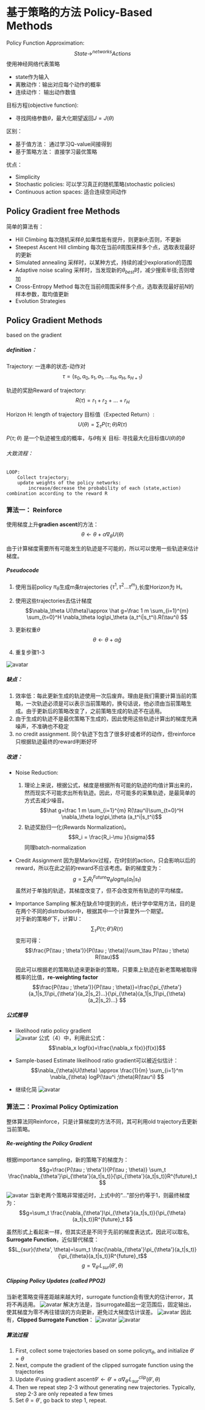 # 基于策略的方法 Policy-Based Methods
Policy Function Approximation:
$$State \to^{networks} Actions$$
使用神经网络代表策略
* state作为输入
* 离散动作：输出对应每个动作的概率
* 连续动作： 输出动作数值  
    
目标方程(objective function):
* 寻找网络参数$\theta$，最大化期望返回$J = J(\theta)$  
  
区别：
* 基于值方法： 通过学习Q-value间接得到
* 基于策略方法： 直接学习最优策略  

优点：
* Simplicity
* Stochastic policies: 可以学习真正的随机策略(stochastic policies)
* Continuous action spaces: 适合连续空间动作

## Policy Gradient free Methods
简单的算法有：
* Hill Climbing
每次随机采样$\theta$,如果性能有提升，则更新$\theta$;否则，不更新
* Steepest Ascent Hill climbing
每次在当前$\theta$周围采样多个点，选取表现最好的更新
* Simulated annealing 
采样时，以某种方式，持续的减少exploration的范围
* Adaptive noise scaling 
采样时，当发现新的$\theta_{best}$时，减少搜索半径;否则增加
* Cross-Entropy Method
每次在当前$\theta$周围采样多个点，选取表现最好前$N%$的样本参数，取均值更新
* Evolution Strategies  

## Policy Gradient Methods
based on the gradient
##### definition：
Trajectory: 一连串的状态-动作对
    $$\tau =(s_0, a_0, s_1, a_1, ... s_H, a_H, s_{H+1})$$

轨迹的奖励Reward of trajectory:
    $$R(\tau)=r_1+r_2+...+r_H$$

Horizon H: length of trajectory
目标值（Expected Return）:
    $$U(\theta) = \sum_\tau P(\tau; \theta)R(\tau)$$ 

$P(\tau; \theta)$ 是一个轨迹被生成的概率，与$\theta$有关
目标: 寻找最大化目标值$U(\theta)$的$\theta$
###### 大致流程：
```
LOOP:
    Collect trajectory;
    update weights of the policy networks:
        increase/decrease the probability of each (state,action) combination according to the reward R
``` 

### 算法一： Reinforce
使用梯度上升**gradien ascent**的方法：
$$\theta \leftarrow \theta + \alpha \nabla_\theta U(\theta) $$  

由于计算梯度需要所有可能发生的轨迹是不可能的，所以可以使用一些轨迹来估计梯度。  
##### Pseudocode
1. 使用当前policy $\pi_\theta$生成m条trajectories {${\tau^1, \tau^2 ... \tau^m}$},长度Horizon为 H。

2. 使用这些trajectories去估计梯度
        $$\nabla_\theta U(\theta)\approx \hat g=\frac 1 m \sum_{i=1}^{m} \sum_{t=0}^H \nabla_\theta log\pi_\theta (a_t^i|s_t^i).R(\tau^i) $$  

3. 更新权重$\theta$
    $$\theta \leftarrow \theta + \alpha \hat g$$
4. 重复步骤1-3  

![avatar](./imgs/reinforce.png)
##### 缺点：
1. 效率低：每此更新生成的轨迹使用一次后废弃。理由是我们需要计算当前的策略，一次轨迹必须是可以表示当前策略的，换句话说，他必须由当前策略生成。由于更新后的策略改变了，之前策略生成的轨迹不在适用。
2. 由于生成的轨迹不是最优策略下生成的，因此使用这些轨迹计算出的梯度充满噪声，不准确也不稳定
3. no credit assignment. 同个轨迹下包含了很多好或者坏的动作，但reinforce只根据轨迹最终的reward判断好坏  
##### 改进：
* Noise Reduction:
  1. 理论上来说，根据公式，梯度是根据所有可能的轨迹的均值计算出来的，然而现实不可能求出所有轨迹。因此，尽可能多的采集轨迹，是最简单的方式去减少噪音。
$$\hat g=\frac 1 m \sum_{i=1}^{m} R(\tau^i)\sum_{t=0}^H \nabla_\theta log\pi_\theta (a_t^i|s_t^i)$$  
  1. 轨迹奖励归一化(Rewards Normalization)。$$R_i = \frac{R_i-\mu }{\sigma}$$同理batch-normalization

* Credit Assignment
因为是Markov过程，在t时刻的action，只会影响以后的reward，所以在此之前的reward不应该考虑。新的梯度变为：
$$g=\sum_t R^{Future}_t \nabla_{\theta} log \pi_{\theta}(a_t|s_t)$$虽然对于单独的轨迹，其梯度改变了，但不会改变所有轨迹的平均梯度。
* Importance Sampling
解决在缺点1中提到的点，统计学中常用方法，目的是在两个不同的distribution中，根据其中一个计算里外一个期望。  
对于新的策略$\theta'$下，计算U：
    $$\sum_\tau P(\tau ; \theta')R(\tau)$$
变形可得：
    $$\frac{P(\tau ; \theta')}{P(\tau ; \theta)}\sum_\tau P(\tau ; \theta) R(\tau)$$

    因此可以根据老的策略轨迹来更新新的策略，只要乘上轨迹在新老策略被取得概率的比值，**re-weighting factor**
    $$\frac{P(\tau ; \theta')}{P(\tau ; \theta)}=\frac{\pi_{\theta'}(a_1|s_1)\pi_{\theta'}(a_2|s_2)...}{\pi_{\theta}(a_1|s_1)\pi_{\theta}(a_2|s_2)...}   $$

##### 公式推导
* likelihood ratio policy gradient  
![avatar](./imgs/likelihood.png)
公式（4）中，利用此公式：$$\nabla_x logf(x)=\frac{\nabla_x f(x)}{f(x)}$$

* Sample-based Estimate
likelihood ratio gradient可以被近似估计：
$$\nabla_{\theta}U(\theta) \approx \frac{1}{m} \sum_{i=1}^m \nabla_{\theta} logP(\tau^i ;\theta)R(\tau^i) $$

* 继续化简
    ![avatar](./imgs/likelihood2.png)

### 算法二：Proximal Policy Optimization
整体算法同Reinforce，只是计算梯度的方法不同，其可利用old trajectory去更新当前策略。
##### Re-weighting the Policy Gradient
根据importance sampling，新的策略下的梯度为：
$$g=\frac{P(\tau ; \theta')}{P(\tau ; \theta)} \sum_t \frac{\nabla_{\theta'}\pi_{\theta'}(a_t|s_t)}{\pi_{\theta'}(a_t|s_t)}R^{future}_t $$

![avatar](./imgs/ppo.png)
当新老两个策略非常接近时，上式中的“...”部分约等于1，则最终梯度为：
$$g=\sum_t \frac{\nabla_{\theta'}\pi_{\theta'}(a_t|s_t)}{\pi_{\theta}(a_t|s_t)}R^{future}_t $$

虽然形式上看起来一样，但其实还是不同于先前的梯度表达式，因此可以取名, **Surrogate Function**，近似替代梯度：
$$L_{sur}(\theta', \theta)=\sum_t \frac{\nabla_{\theta'}\pi_{\theta'}(a_t|s_t)}{\pi_{\theta}(a_t|s_t)}R^{future}_t$$  $$g=\nabla_{\theta'} L_{sur}(\theta', \theta)$$

##### Clipping Policy Updates (called PPO2)
当新老策略变得差距越来越大时，surrogate function会有很大的估计error，其将不再适用。
![avatar](./imgs/ppo2.png)
解决方法是，当surrogate超出一定范围后，固定输出，使其梯度为零不再往错误的方向更新，避免过大梯度估计误差。
![avatar](./imgs/ppo4.png)
因此有，**Clipped Surrogate Function**：
![avatar](./imgs/clip_func.png)
![avatar](./imgs/ppo3.png)
##### 算法过程
1. First, collect some trajectories based on some policy$\pi_{\theta}$, and initialize $\theta' = \theta$
2. Next, compute the gradient of the clipped surrogate function using the trajectories
3. Update $\theta'$using gradient ascent$\theta' \leftarrow \theta' + \alpha \nabla_{\theta'} L_{sur}^{clip}(\theta', \theta)$
4. Then we repeat step 2-3 without generating new trajectories. Typically, step 2-3 are only repeated a few times
5. Set $\theta = \theta'$, go back to step 1, repeat.
